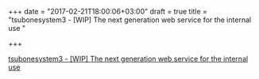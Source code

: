 +++
date = "2017-02-21T18:00:06+03:00"
draft = true
title = "tsubonesystem3 - [WIP] The next generation web service for the internal use "

+++

<p><a href="https://t.co/15JpAar0rD">tsubonesystem3 - [WIP] The next generation web service for the internal use </a></p>

